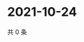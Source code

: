 # 2021-10-24

共 0 条

<!-- BEGIN WEIBO -->
<!-- 最后更新时间 Sun Oct 24 2021 23:11:14 GMT+0800 (China Standard Time) -->

<!-- END WEIBO -->
